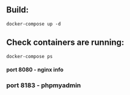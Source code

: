 ## Build:
```
docker-compose up -d
```
## Check containers are running:
```
docker-compose ps
```

#### port 8080 - nginx info
### port 8183 - phpmyadmin

